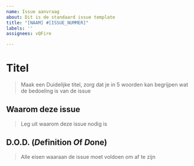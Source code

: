```yaml
---
name: Issue aanvraag
about: Dit is de standaard issue template
title: "[NAAM] #[ISSUE_NUMMER]"
labels: ''
assignees: vQFire

---
```


# Titel
> Maak een Duidelijke titel, zorg dat je in 5 woorden kan begrijpen wat de bedoeling is van de issue

## Waarom deze issue
> Leg uit waarom deze issue nodig is

## D.O.D. (*D*efinition *O*f *D*one)
> Alle eisen waaraan de issue moet voldoen om af te zijn
